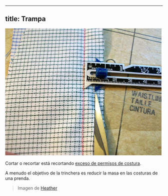 ***

## title: Trampa

![Permiso de costura siendo recortado](trimming.jpg)

Cortar o recortar está recortando [exceso de permisos de costura](/docs/sewing/seam-allowance).

A menudo el objetivo de la trinchera es reducir la masa en las costuras de una prenda.

> Imagen de [Heather](http://www.feathersflights.com/2011/02/trimming-and-grading-seams.html)
